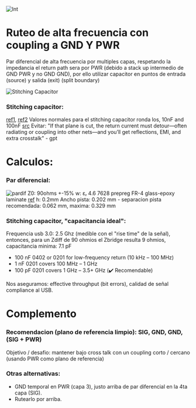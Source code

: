 ![Int](img/bnr.png)

# Ruteo de alta frecuencia con coupling a GND Y PWR
Par diferencial de alta frecuencia por multiples capas, respetando la impedancia el return path sera por PWR (debido a stack up intermedio de GND PWR y no GND GND), por ello utilizar capacitor en puntos de entrada (source) y salida (exit) (split boundary)

![Stitching Capacitor](img/stcap.png)

### Stitching capacitor:
[ref1](https://www.asset-intertech.com/wp-content/uploads/2020/05/6a01348365b3a6970c01b8d06c22f7970c-pi.jpg), [ref2](https://www.protoexpress.com/blog/wp-content/uploads/2020/05/28.png)
Valores normales para el stitching capacitor ronda los, 10nF and 100nF [src](https://www.protoexpress.com/blog/best-high-speed-pcb-routing-practices/)
Evitar: "If that plane is cut, the return current must detour—often radiating or coupling into other nets—and you’ll get reflections, EMI, and extra crosstalk" - gpt

# Calculos:
### Par diferencial:
![pardif](img/pardif.png)
Z0: 90ohms +-15%
w: εᵣ 4.6 7628 prepreg FR-4 glass-epoxy laminate [ref](https://jlcpcb.com/capabilities/pcb-capabilities)
h: 0.2mm
Ancho pista: 0.202 mm - separacion pista recomendada: 0.062 mm, maxima: 0.329 mm

### Stitching capacitor, "capacitancia ideal":
Frequencia usb 3.0: 2.5 Ghz (medible con el "rise time" de la señal), entonces, para un Zdiff de 90 ohmios el Zbridge resulta 9 ohmios, capacitancia minima: 7.1 pF
- 100 nF 0402 or 0201	for low-frequency return (10 kHz – 100 MHz)	
- 1 nF 0201	covers 100 MHz – 1 GHz
- 100 pF 0201	covers 1 GHz – 3.5+ GHz (✔️ Recomendable)

Nos aseguramos: effective throughput (bit errors), calidad de señal compliance al USB.

# Complemento

### Recomendacion (plano de referencia limpio): SIG, GND, GND, (SIG + PWR)
Objetivo / desafio: mantener bajo cross talk con un coupling corto / cercano (usando PWR como plano de referencia)

### Otras alternativas:
- GND temporal en PWR (capa 3), justo arriba de par diferencial en la 4ta capa (SIG).
- Rutearlo por arriba.
